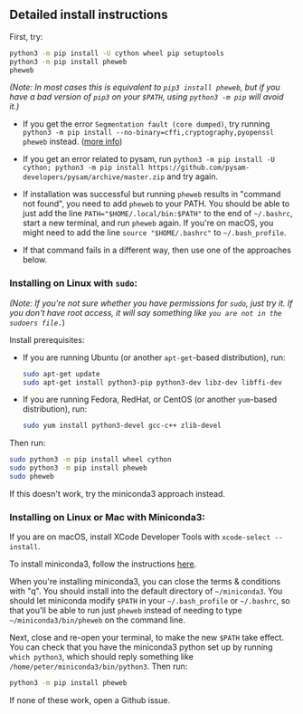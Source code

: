 ## Detailed install instructions

First, try:

```bash
python3 -m pip install -U cython wheel pip setuptools
python3 -m pip install pheweb
pheweb
```

*(Note: In most cases this is equivalent to `pip3 install pheweb`, but if you have a bad version of `pip3` on your `$PATH`, using `python3 -m pip` will avoid it.)*

- If you get the error `Segmentation fault (core dumped)`, try running `python3 -m pip install --no-binary=cffi,cryptography,pyopenssl pheweb` instead. ([more info](https://github.com/pypa/pip/issues/5366))

- If you get an error related to pysam, run `python3 -m pip install -U cython; python3 -m pip install https://github.com/pysam-developers/pysam/archive/master.zip` and try again.

- If installation was successful but running `pheweb` results in "command not found", you need to add `pheweb` to your PATH.  You should be able to just add the line `PATH="$HOME/.local/bin:$PATH"` to the end of `~/.bashrc`, start a new terminal, and run `pheweb` again.  If you're on macOS, you might need to add the line `source "$HOME/.bashrc"` to `~/.bash_profile`.

- If that command fails in a different way, then use one of the approaches below.


### Installing on Linux with `sudo`:

*(Note: If you're not sure whether you have permissions for `sudo`, just try it.  If you don't have root access, it will say something like `you are not in the sudoers file.`*)

Install prerequisites:

- If you are running Ubuntu (or another `apt-get`-based distribution), run:

   ```bash
   sudo apt-get update
   sudo apt-get install python3-pip python3-dev libz-dev libffi-dev
   ```

- If you are running Fedora, RedHat, or CentOS (or another `yum`-based distribution), run:

   ```bash
   sudo yum install python3-devel gcc-c++ zlib-devel
   ```

Then run:

```bash
sudo python3 -m pip install wheel cython
sudo python3 -m pip install pheweb
sudo pheweb
```

If this doesn't work, try the miniconda3 approach instead.


### Installing on Linux or Mac with Miniconda3:

If you are on macOS, install XCode Developer Tools with `xcode-select --install`.

To install miniconda3, follow the instructions [here](https://docs.conda.io/projects/conda/en/latest/user-guide/install/).

When you're installing miniconda3, you can close the terms & conditions with "q".
You should install into the default directory of `~/miniconda3`.
You should let miniconda modify `$PATH` in your `~/.bash_profile` or `~/.bashrc`, so that you'll be able to run just `pheweb` instead of needing to type `~/miniconda3/bin/pheweb` on the command line.

Next, close and re-open your terminal, to make the new `$PATH` take effect.
You can check that you have the miniconda3 python set up by running `which python3`, which should reply something like `/home/peter/miniconda3/bin/python3`.
Then run:

```bash
python3 -m pip install pheweb
```

If none of these work, open a Github issue.

